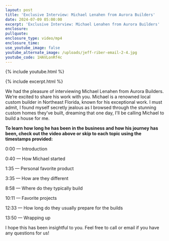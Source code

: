```yaml
---
layout: post
title: 'Exclusive Interview: Michael Lenahen from Aurora Builders'
date: 2024-07-09 05:00:00
excerpt: 'Exclusive Interview: Michael Lenahen from Aurora Builders'
enclosure:
pullquote:
enclosure_type: video/mp4
enclosure_time:
use_youtube_image: false
youtube_alternate_image: /uploads/jeff-riber-email-2-4.jpg
youtube_code: 1HAVLonRf4c
---
```

{% include youtube.html %}

{% include excerpt.html %}

We  had the pleasure of interviewing Michael Lenahen from Aurora Builders. We’re excited to share his work with you. Michael is a renowned local custom builder in Northeast Florida, known for his exceptional work. I must admit, I found myself secretly jealous as I browsed through the stunning custom homes they've built, dreaming that one day, I'll be calling Michael to build a house for me.

**To learn how long he has been in the business and how his journey has been, check out the video above or skip to each topic using the timestamps provided:**

0:00 — Introduction

0:40 — How Michael started

1:35 — Personal favorite product

3:35 — How are they different

8:58 — Where do they typically build

10:11 — Favorite projects

12:33 — How long do they usually prepare for the builds

13:50 — Wrapping up

I hope this has been insightful to you. Feel free to call or email if you have any questions for us!
